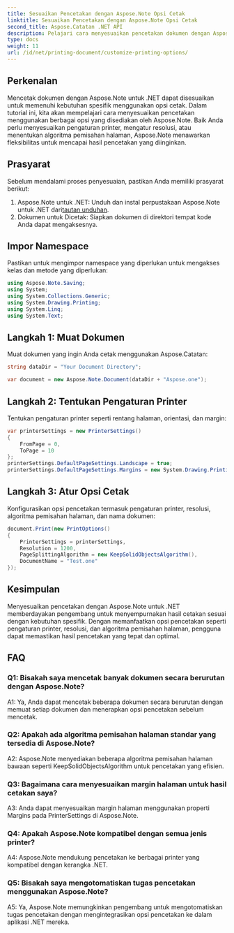 ```yaml
---
title: Sesuaikan Pencetakan dengan Aspose.Note Opsi Cetak
linktitle: Sesuaikan Pencetakan dengan Aspose.Note Opsi Cetak
second_title: Aspose.Catatan .NET API
description: Pelajari cara menyesuaikan pencetakan dokumen dengan Aspose.Note untuk .NET. Sempurnakan pengaturan untuk hasil cetakan optimal.
type: docs
weight: 11
url: /id/net/printing-document/customize-printing-options/
---
```

## Perkenalan

Mencetak dokumen dengan Aspose.Note untuk .NET dapat disesuaikan untuk memenuhi kebutuhan spesifik menggunakan opsi cetak. Dalam tutorial ini, kita akan mempelajari cara menyesuaikan pencetakan menggunakan berbagai opsi yang disediakan oleh Aspose.Note. Baik Anda perlu menyesuaikan pengaturan printer, mengatur resolusi, atau menentukan algoritma pemisahan halaman, Aspose.Note menawarkan fleksibilitas untuk mencapai hasil pencetakan yang diinginkan.

## Prasyarat

Sebelum mendalami proses penyesuaian, pastikan Anda memiliki prasyarat berikut:

1.  Aspose.Note untuk .NET: Unduh dan instal perpustakaan Aspose.Note untuk .NET dari[tautan unduhan](https://releases.aspose.com/note/net/).
2. Dokumen untuk Dicetak: Siapkan dokumen di direktori tempat kode Anda dapat mengaksesnya.

## Impor Namespace

Pastikan untuk mengimpor namespace yang diperlukan untuk mengakses kelas dan metode yang diperlukan:

```csharp
using Aspose.Note.Saving;
using System;
using System.Collections.Generic;
using System.Drawing.Printing;
using System.Linq;
using System.Text;
```

## Langkah 1: Muat Dokumen

Muat dokumen yang ingin Anda cetak menggunakan Aspose.Catatan:

```csharp
string dataDir = "Your Document Directory";

var document = new Aspose.Note.Document(dataDir + "Aspose.one");

```

## Langkah 2: Tentukan Pengaturan Printer

Tentukan pengaturan printer seperti rentang halaman, orientasi, dan margin:

```csharp
var printerSettings = new PrinterSettings()
{
    FromPage = 0,
    ToPage = 10
};
printerSettings.DefaultPageSettings.Landscape = true;
printerSettings.DefaultPageSettings.Margins = new System.Drawing.Printing.Margins(50, 50, 150, 50);
```

## Langkah 3: Atur Opsi Cetak

Konfigurasikan opsi pencetakan termasuk pengaturan printer, resolusi, algoritma pemisahan halaman, dan nama dokumen:

```csharp
document.Print(new PrintOptions()
{
    PrinterSettings = printerSettings,
    Resolution = 1200,
    PageSplittingAlgorithm = new KeepSolidObjectsAlgorithm(),
    DocumentName = "Test.one"
});
```

## Kesimpulan

Menyesuaikan pencetakan dengan Aspose.Note untuk .NET memberdayakan pengembang untuk menyempurnakan hasil cetakan sesuai dengan kebutuhan spesifik. Dengan memanfaatkan opsi pencetakan seperti pengaturan printer, resolusi, dan algoritma pemisahan halaman, pengguna dapat memastikan hasil pencetakan yang tepat dan optimal.

## FAQ

### Q1: Bisakah saya mencetak banyak dokumen secara berurutan dengan Aspose.Note?

A1: Ya, Anda dapat mencetak beberapa dokumen secara berurutan dengan memuat setiap dokumen dan menerapkan opsi pencetakan sebelum mencetak.

### Q2: Apakah ada algoritma pemisahan halaman standar yang tersedia di Aspose.Note?

A2: Aspose.Note menyediakan beberapa algoritma pemisahan halaman bawaan seperti KeepSolidObjectsAlgorithm untuk pencetakan yang efisien.

### Q3: Bagaimana cara menyesuaikan margin halaman untuk hasil cetakan saya?

A3: Anda dapat menyesuaikan margin halaman menggunakan properti Margins pada PrinterSettings di Aspose.Note.

### Q4: Apakah Aspose.Note kompatibel dengan semua jenis printer?

A4: Aspose.Note mendukung pencetakan ke berbagai printer yang kompatibel dengan kerangka .NET.

### Q5: Bisakah saya mengotomatiskan tugas pencetakan menggunakan Aspose.Note?

A5: Ya, Aspose.Note memungkinkan pengembang untuk mengotomatiskan tugas pencetakan dengan mengintegrasikan opsi pencetakan ke dalam aplikasi .NET mereka.